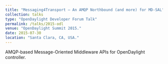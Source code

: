 ```yaml
---
title: "Messaging4Transport – An AMQP Northbound (and more) for MD-SAL"
collection: talks
type: "OpenDaylight Developer Forum Talk"
permalink: /talks/2015-odl
venue: "OpenDaylight Summit 2015."
date: 2015-07-30
location: "Santa Clara, CA, USA."
---
```


AMQP-based Message-Oriented Middleware APIs for OpenDaylight controller.